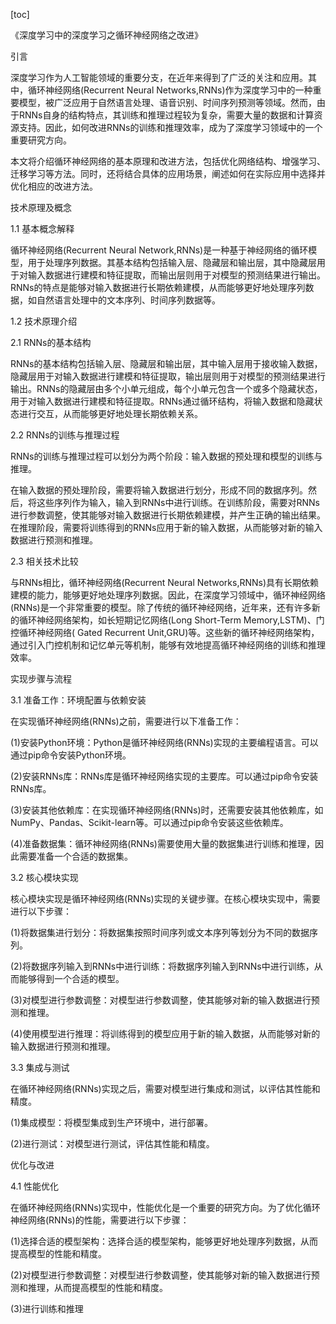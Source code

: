 
[toc]                    
                
                
《深度学习中的深度学习之循环神经网络之改进》

引言

深度学习作为人工智能领域的重要分支，在近年来得到了广泛的关注和应用。其中，循环神经网络(Recurrent Neural Networks,RNNs)作为深度学习中的一种重要模型，被广泛应用于自然语言处理、语音识别、时间序列预测等领域。然而，由于RNNs自身的结构特点，其训练和推理过程较为复杂，需要大量的数据和计算资源支持。因此，如何改进RNNs的训练和推理效率，成为了深度学习领域中的一个重要研究方向。

本文将介绍循环神经网络的基本原理和改进方法，包括优化网络结构、增强学习、迁移学习等方法。同时，还将结合具体的应用场景，阐述如何在实际应用中选择并优化相应的改进方法。

技术原理及概念

1.1 基本概念解释

循环神经网络(Recurrent Neural Network,RNNs)是一种基于神经网络的循环模型，用于处理序列数据。其基本结构包括输入层、隐藏层和输出层，其中隐藏层用于对输入数据进行建模和特征提取，而输出层则用于对模型的预测结果进行输出。RNNs的特点是能够对输入数据进行长期依赖建模，从而能够更好地处理序列数据，如自然语言处理中的文本序列、时间序列数据等。

1.2 技术原理介绍

2.1 RNNs的基本结构

RNNs的基本结构包括输入层、隐藏层和输出层，其中输入层用于接收输入数据，隐藏层用于对输入数据进行建模和特征提取，输出层则用于对模型的预测结果进行输出。RNNs的隐藏层由多个小单元组成，每个小单元包含一个或多个隐藏状态，用于对输入数据进行建模和特征提取。RNNs通过循环结构，将输入数据和隐藏状态进行交互，从而能够更好地处理长期依赖关系。

2.2 RNNs的训练与推理过程

RNNs的训练与推理过程可以划分为两个阶段：输入数据的预处理和模型的训练与推理。

在输入数据的预处理阶段，需要将输入数据进行划分，形成不同的数据序列。然后，将这些序列作为输入，输入到RNNs中进行训练。在训练阶段，需要对RNNs进行参数调整，使其能够对输入数据进行长期依赖建模，并产生正确的输出结果。在推理阶段，需要将训练得到的RNNs应用于新的输入数据，从而能够对新的输入数据进行预测和推理。

2.3 相关技术比较

与RNNs相比，循环神经网络(Recurrent Neural Networks,RNNs)具有长期依赖建模的能力，能够更好地处理序列数据。因此，在深度学习领域中，循环神经网络(RNNs)是一个非常重要的模型。除了传统的循环神经网络，近年来，还有许多新的循环神经网络架构，如长短期记忆网络(Long Short-Term Memory,LSTM)、门控循环神经网络( Gated Recurrent Unit,GRU)等。这些新的循环神经网络架构，通过引入门控机制和记忆单元等机制，能够有效地提高循环神经网络的训练和推理效率。

实现步骤与流程

3.1 准备工作：环境配置与依赖安装

在实现循环神经网络(RNNs)之前，需要进行以下准备工作：

(1)安装Python环境：Python是循环神经网络(RNNs)实现的主要编程语言。可以通过pip命令安装Python环境。

(2)安装RNNs库：RNNs库是循环神经网络实现的主要库。可以通过pip命令安装RNNs库。

(3)安装其他依赖库：在实现循环神经网络(RNNs)时，还需要安装其他依赖库，如NumPy、Pandas、Scikit-learn等。可以通过pip命令安装这些依赖库。

(4)准备数据集：循环神经网络(RNNs)需要使用大量的数据集进行训练和推理，因此需要准备一个合适的数据集。

3.2 核心模块实现

核心模块实现是循环神经网络(RNNs)实现的关键步骤。在核心模块实现中，需要进行以下步骤：

(1)将数据集进行划分：将数据集按照时间序列或文本序列等划分为不同的数据序列。

(2)将数据序列输入到RNNs中进行训练：将数据序列输入到RNNs中进行训练，从而能够得到一个合适的模型。

(3)对模型进行参数调整：对模型进行参数调整，使其能够对新的输入数据进行预测和推理。

(4)使用模型进行推理：将训练得到的模型应用于新的输入数据，从而能够对新的输入数据进行预测和推理。

3.3 集成与测试

在循环神经网络(RNNs)实现之后，需要对模型进行集成和测试，以评估其性能和精度。

(1)集成模型：将模型集成到生产环境中，进行部署。

(2)进行测试：对模型进行测试，评估其性能和精度。

优化与改进

4.1 性能优化

在循环神经网络(RNNs)实现中，性能优化是一个重要的研究方向。为了优化循环神经网络(RNNs)的性能，需要进行以下步骤：

(1)选择合适的模型架构：选择合适的模型架构，能够更好地处理序列数据，从而提高模型的性能和精度。

(2)对模型进行参数调整：对模型进行参数调整，使其能够对新的输入数据进行预测和推理，从而提高模型的性能和精度。

(3)进行训练和推理


